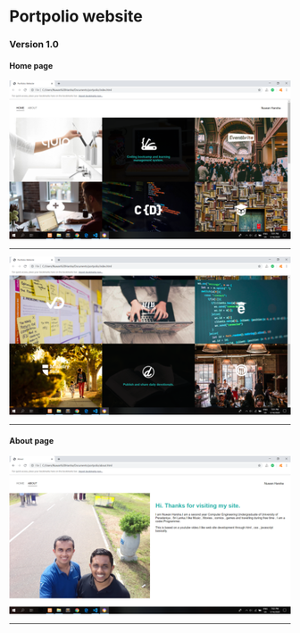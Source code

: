 <html>
<head></head>
<body>
 <h1>Portpolio website</h1>
 <h3>Version 1.0</h3>
 <h4>Home page</h4>
 <img src = "images/Screenshot (85).png">
 <hr>
 <img src = "images/Screenshot (86).png">
 <hr><h4>About page</h4><img src = "images/Screenshot (87).png">
 <hr>
</body>
</html>
